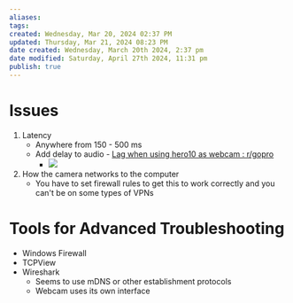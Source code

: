 ```yaml
---
aliases: 
tags: 
created: Wednesday, Mar 20, 2024 02:37 PM
updated: Thursday, Mar 21, 2024 08:23 PM
date created: Wednesday, March 20th 2024, 2:37 pm
date modified: Saturday, April 27th 2024, 11:31 pm
publish: true
---
```


# Issues
1. Latency
	- Anywhere from 150 - 500 ms
	- Add delay to audio - [Lag when using hero10 as webcam : r/gopro](https://www.reddit.com/r/gopro/comments/rxqc8j/lag_when_using_hero10_as_webcam/) 
		- ![](_attachments/Go%20Pro%20as%20a%20Webcam/IMG-20240428134807354.png)
1. How the camera networks to the computer
	- You have to set firewall rules to get this to work correctly and you can't be on some types of VPNs
# Tools for Advanced Troubleshooting
- Windows Firewall
- TCPView
- Wireshark
	- Seems to use mDNS or other establishment protocols
	- Webcam uses its own interface 
